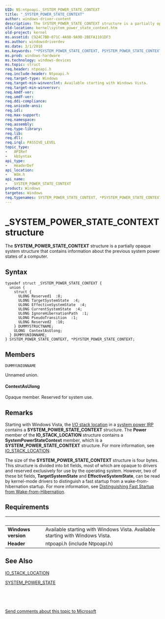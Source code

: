 ```yaml
---
UID: NS:ntpoapi._SYSTEM_POWER_STATE_CONTEXT
title: "_SYSTEM_POWER_STATE_CONTEXT"
author: windows-driver-content
description: The SYSTEM_POWER_STATE_CONTEXT structure is a partially opaque system structure that contains information about the previous system power states of a computer.
old-location: kernel\system_power_state_context.htm
old-project: kernel
ms.assetid: C924C7BD-071C-4A98-9A9B-2BEFA1101DF3
ms.author: windowsdriverdev
ms.date: 3/1/2018
ms.keywords: "*PSYSTEM_POWER_STATE_CONTEXT, PSYSTEM_POWER_STATE_CONTEXT, PSYSTEM_POWER_STATE_CONTEXT structure pointer [Kernel-Mode Driver Architecture], SYSTEM_POWER_STATE_CONTEXT, SYSTEM_POWER_STATE_CONTEXT structure [Kernel-Mode Driver Architecture], _SYSTEM_POWER_STATE_CONTEXT, kernel.system_power_state_context, wdm/PSYSTEM_POWER_STATE_CONTEXT, wdm/SYSTEM_POWER_STATE_CONTEXT"
ms.prod: windows-hardware
ms.technology: windows-devices
ms.topic: struct
req.header: ntpoapi.h
req.include-header: Ntpoapi.h
req.target-type: Windows
req.target-min-winverclnt: Available starting with Windows Vista.
req.target-min-winversvr: 
req.kmdf-ver: 
req.umdf-ver: 
req.ddi-compliance: 
req.unicode-ansi: 
req.idl: 
req.max-support: 
req.namespace: 
req.assembly: 
req.type-library: 
req.lib: 
req.dll: 
req.irql: PASSIVE_LEVEL
topic_type:
-	APIRef
-	kbSyntax
api_type:
-	HeaderDef
api_location:
-	Wdm.h
api_name:
-	SYSTEM_POWER_STATE_CONTEXT
product: Windows
targetos: Windows
req.typenames: SYSTEM_POWER_STATE_CONTEXT, *PSYSTEM_POWER_STATE_CONTEXT
---
```


# _SYSTEM_POWER_STATE_CONTEXT structure
The <b>SYSTEM_POWER_STATE_CONTEXT</b> structure is a partially opaque system structure that contains information about the previous system power states of a computer.

## Syntax
````
typedef struct _SYSTEM_POWER_STATE_CONTEXT {
  union {
    struct {
      ULONG Reserved1  :8;
      ULONG TargetSystemState  :4;
      ULONG EffectiveSystemState  :4;
      ULONG CurrentSystemState  :4;
      ULONG IgnoreHibernationPath  :1;
      ULONG PseudoTransition  :1;
      ULONG Reserved2  :10;
    } DUMMYSTRUCTNAME;
    ULONG  ContextAsUlong;
  } DUMMYUNIONNAME;
} SYSTEM_POWER_STATE_CONTEXT, *PSYSTEM_POWER_STATE_CONTEXT;
````

## Members


`DUMMYUNIONNAME`

Unnamed union.



#### ContextAsUlong

Opaque member. Reserved for system use.

## Remarks
Starting with Windows Vista, the <a href="https://msdn.microsoft.com/62c8ee00-c7cb-4aa1-90ab-b8bedbd818ee">I/O stack location</a> in a <a href="https://msdn.microsoft.com/a37e8dda-af7a-4f28-bf04-908a74bb5b2f">system power IRP</a> contains a <b>SYSTEM_POWER_STATE_CONTEXT</b> structure. The <b>Power</b> member of the <b>IO_STACK_LOCATION</b> structure contains a <b>SystemPowerStateContext</b> member, which is a <b>SYSTEM_POWER_STATE_CONTEXT</b> structure. For more information, see <a href="..\wdm\ns-wdm-_io_stack_location.md">IO_STACK_LOCATION</a>.

The size of the <b>SYSTEM_POWER_STATE_CONTEXT</b> structure is four bytes. This structure is divided into bit fields, most of which are opaque to drivers and reserved exclusively for use by the operating system. However, two of these bit fields, <b>TargetSystemState</b> and <b>EffectiveSystemState</b>, can be read by kernel-mode drivers to distinguish a fast startup from a wake-from-hibernation startup. For more information, see <a href="https://msdn.microsoft.com/library/windows/hardware/jj835779">Distinguishing Fast Startup from Wake-from-Hibernation</a>.

## Requirements
| &nbsp; | &nbsp; |
| ---- |:---- |
| **Windows version** | Available starting with Windows Vista. Available starting with Windows Vista. |
| **Header** | ntpoapi.h (include Ntpoapi.h) |

## See Also

<a href="..\wdm\ns-wdm-_io_stack_location.md">IO_STACK_LOCATION</a>



<a href="..\wdm\ne-wdm-_system_power_state.md">SYSTEM_POWER_STATE</a>



 

 

<a href="mailto:wsddocfb@microsoft.com?subject=Documentation%20feedback [kernel\kernel]:%20SYSTEM_POWER_STATE_CONTEXT structure%20 RELEASE:%20(3/1/2018)&amp;body=%0A%0APRIVACY STATEMENT%0A%0AWe use your feedback to improve the documentation. We don't use your email address for any other purpose, and we'll remove your email address from our system after the issue that you're reporting is fixed. While we're working to fix this issue, we might send you an email message to ask for more info. Later, we might also send you an email message to let you know that we've addressed your feedback.%0A%0AFor more info about Microsoft's privacy policy, see http://privacy.microsoft.com/en-us/default.aspx." title="Send comments about this topic to Microsoft">Send comments about this topic to Microsoft</a>